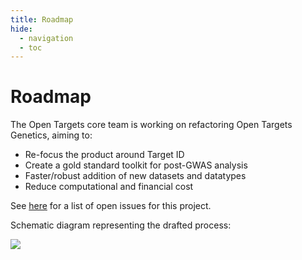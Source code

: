 ```yaml
---
title: Roadmap
hide:
  - navigation
  - toc
---
```

# Roadmap

The Open Targets core team is working on refactoring Open Targets Genetics, aiming to:

- Re-focus the product around Target ID
- Create a gold standard toolkit for post-GWAS analysis
- Faster/robust addition of new datasets and datatypes
- Reduce computational and financial cost

See [here](https://github.com/opentargets/issues/issues?q=is%3Aissue+is%3Aopen+label%3AGenetics_ETL_refactoring) for a list of open issues for this project.

Schematic diagram representing the drafted process:

<img src="https://docs.google.com/drawings/d/e/2PACX-1vTbjAgDoxu8bLpPIAiyj7YvqLUO7z44gXpW_oKYn26c6YRBOHDlPBvr0FIGXapRXuUqHgDoWRefmWMm/pub?w=960&amp;h=945">
